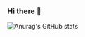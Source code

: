### Hi there 👋


![Anurag's GitHub stats](https://github-readme-stats.vercel.app/api?username=anuraghazra&show_icons=true&theme=onedark)








<!--
**CaiqueMarconi/CaiqueMarconi** is a ✨ _special_ ✨ repository because its `README.md` (this file) appears on your GitHub profile.

Here are some ideas to get you started:

- 🔭 I’m currently working on ...
- 🌱 I’m currently learning ...
- 👯 I’m looking to collaborate on ...
- 🤔 I’m looking for help with ...
- 💬 Ask me about ...
- 📫 How to reach me: ...
- 😄 Pronouns: ...
- ⚡ Fun fact: ...
-->
